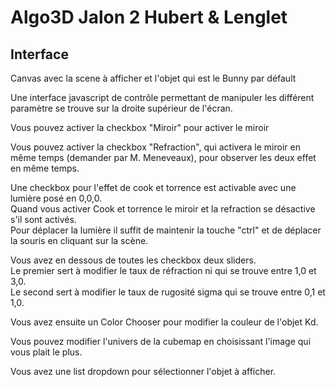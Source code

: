 # Algo3D Jalon 2 Hubert & Lenglet 

## Interface

Canvas avec la scene à afficher et l'objet qui est le Bunny par défault

Une interface javascript de contrôle permettant de manipuler les différent paramètre se trouve sur la droite supérieur de l'écran.

Vous pouvez activer la checkbox "Miroir" pour activer le miroir

Vous pouvez activer la checkbox "Refraction", qui activera le miroir en même temps (demander par M. Meneveaux), pour observer les deux effet en même temps.

Une checkbox pour l'effet de cook et torrence est activable avec une lumière posé en 0,0,0.  
Quand vous activer Cook et torrence le miroir et la refraction se désactive s'il sont activés.  
Pour déplacer la lumière il suffit de maintenir la touche "ctrl" et de déplacer la souris en cliquant sur la scène.

Vous avez en dessous de toutes les checkbox deux sliders.  
Le premier sert à modifier le taux de réfraction ni qui se trouve entre 1,0 et 3,0.   
Le second sert à modifier le taux de rugosité sigma qui se trouve entre 0,1 et 1,0. 

Vous avez ensuite un Color Chooser pour modifier la couleur de l'objet Kd. 

Vous pouvez modifier l'univers de la cubemap en choisissant l'image qui vous plait le plus. 

Vous avez une list dropdown pour sélectionner l'objet à afficher. 
